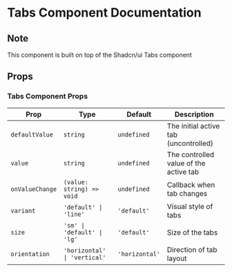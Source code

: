 # Tabs Component Documentation

## Note

This component is built on top of the Shadcn/ui Tabs component

## Props

### Tabs Component Props

| Prop            | Type                         | Default        | Description                            |
| --------------- | ---------------------------- | -------------- | -------------------------------------- |
| `defaultValue`  | `string`                     | `undefined`    | The initial active tab (uncontrolled)  |
| `value`         | `string`                     | `undefined`    | The controlled value of the active tab |
| `onValueChange` | `(value: string) => void`    | `undefined`    | Callback when tab changes              |
| `variant`       | `'default' \| 'line'`        | `'default'`    | Visual style of tabs                   |
| `size`          | `'sm' \| 'default' \| 'lg'`  | `'default'`    | Size of the tabs                       |
| `orientation`   | `'horizontal' \| 'vertical'` | `'horizontal'` | Direction of tab layout                |
